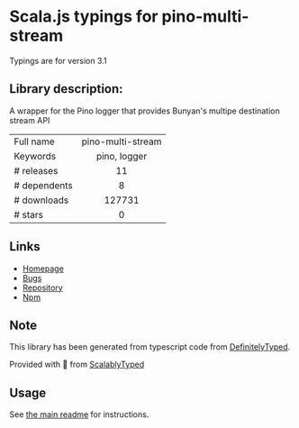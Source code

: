 
# Scala.js typings for pino-multi-stream

Typings are for version 3.1

## Library description:
A wrapper for the Pino logger that provides Bunyan's multipe destination stream API

|                    |                 |
| ------------------ | :-------------: |
| Full name          | pino-multi-stream |
| Keywords           | pino, logger |
| # releases         | 11 |
| # dependents       | 8 |
| # downloads        | 127731 |
| # stars            | 0 |

## Links
- [Homepage](https://github.com/pinojs/pino-multi-stream#readme)
- [Bugs](https://github.com/pinojs/pino-multi-stream/issues)
- [Repository](https://github.com/pinojs/pino-multi-stream)
- [Npm](https://www.npmjs.com/package/pino-multi-stream)
    


## Note
This library has been generated from typescript code from [DefinitelyTyped](https://definitelytyped.org).

Provided with :purple_heart: from [ScalablyTyped](https://github.com/oyvindberg/ScalablyTyped)

## Usage
See [the main readme](../../readme.md) for instructions.


